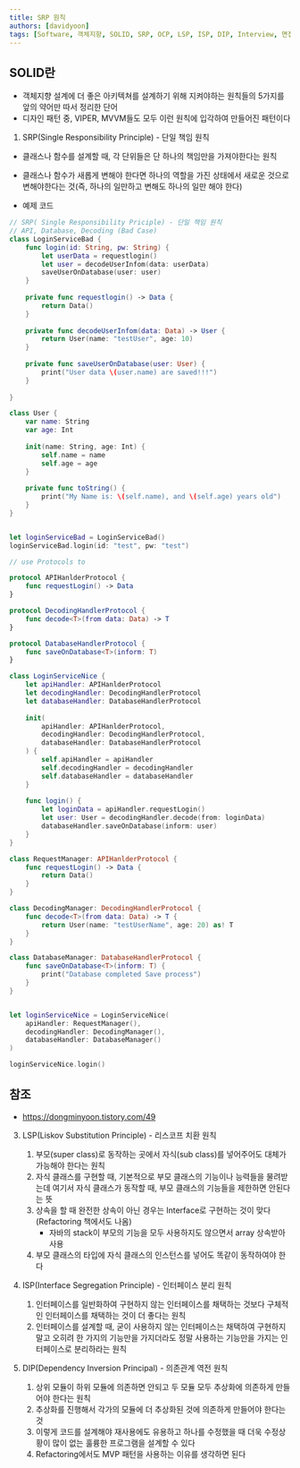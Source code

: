 ```yaml
---
title: SRP 원칙
authors: [davidyoon]
tags: [Software, 객체지향, SOLID, SRP, OCP, LSP, ISP, DIP, Interview, 면접]
---
```

## SOLID란

- 객체지향 설계에 더 좋은 아키텍쳐를 설계하기 위해 지켜야하는 원칙들의 5가지를 앞의 약어만 따서 정리한 단어
- 디자인 패턴 중, VIPER, MVVM들도 모두 이런 원칙에 입각하여 만들어진 패턴이다

1. SRP(Single Responsibility Principle) - 단일 책임 원칙
- 클래스나 함수를 설계할 때, 각 단위들은 단 하나의 책임만을 가져야한다는 원칙
- 클래스나 함수가 새롭게 변해야 한다면 하나의 역할을 가진 상태에서 새로운 것으로 변해야한다는 것(즉, 하나의 일만하고 변해도 하나의 일만 해야 한다)

- 예제 코드
``` Swift
// SRP( Single Responsibility Priciple) - 단일 책임 원칙
// API, Database, Decoding (Bad Case)
class LoginServiceBad {
    func login(id: String, pw: String) {
        let userData = requestlogin()
        let user = decodeUserInfom(data: userData)
        saveUserOnDatabase(user: user)
    }
    
    private func requestlogin() -> Data {
        return Data()
    }
    
    private func decodeUserInfom(data: Data) -> User {
        return User(name: "testUser", age: 10)
    }
    
    private func saveUserOnDatabase(user: User) {
        print("User data \(user.name) are saved!!!")
    }
    
}

class User {
    var name: String
    var age: Int
    
    init(name: String, age: Int) {
        self.name = name
        self.age = age
    }
    
    private func toString() {
        print("My Name is: \(self.name), and \(self.age) years old")
    }
}


let loginServiceBad = LoginServiceBad()
loginServiceBad.login(id: "test", pw: "test")
```

```Swift
// use Protocols to

protocol APIHanlderProtocol {
    func requestLogin() -> Data
}

protocol DecodingHandlerProtocol {
    func decode<T>(from data: Data) -> T
}

protocol DatabaseHandlerProtocol {
    func saveOnDatabase<T>(inform: T)
}

class LoginServiceNice {
    let apiHandler: APIHanlderProtocol
    let decodingHandler: DecodingHandlerProtocol
    let databaseHandler: DatabaseHandlerProtocol
    
    init(
        apiHandler: APIHanlderProtocol,
        decodingHandler: DecodingHandlerProtocol,
        databaseHandler: DatabaseHandlerProtocol
    ) {
        self.apiHandler = apiHandler
        self.decodingHandler = decodingHandler
        self.databaseHandler = databaseHandler
    }
    
    func login() {
        let loginData = apiHandler.requestLogin()
        let user: User = decodingHandler.decode(from: loginData)
        databaseHandler.saveOnDatabase(inform: user)
    }
}

class RequestManager: APIHanlderProtocol {
    func requestLogin() -> Data {
        return Data()
    }
}

class DecodingManager: DecodingHandlerProtocol {
    func decode<T>(from data: Data) -> T {
        return User(name: "testUserName", age: 20) as! T
    }
}

class DatabaseManager: DatabaseHandlerProtocol {
    func saveOnDatabase<T>(inform: T) {
        print("Database completed Save process")
    }
}


let loginServiceNice = LoginServiceNice(
    apiHandler: RequestManager(),
    decodingHandler: DecodingManager(),
    databaseHandler: DatabaseManager()
)

loginServiceNice.login()

```

## 참조
- https://dongminyoon.tistory.com/49

3. LSP(Liskov Substitution Principle) - 리스코프 치환 원칙
    1. 부모(super class)로 동작하는 곳에서 자식(sub class)를 넣어주어도 대체가 가능해야 한다는 원칙
    2. 자식 클래스를 구현할 때, 기본적으로 부모 클래스의 기능이나 능력들을 물려받는데 여기서 자식 클래스가 동작할 때, 부모 클래스의 기능들을 제한하면 안된다는 뜻
    3. 상속을 할 때 완전한 상속이 아닌 경우는 Interface로 구현하는 것이 맞다(Refactoring 책에서도 나옴)
        - 자바의 stack이 부모의 기능을 모두 사용하지도 않으면서 array 상속받아 사용
    4. 부모 클래스의 타입에 자식 클래스의 인스턴스를 넣어도 똑같이 동작하여야 한다

4. ISP(Interface Segregation Principle) - 인터페이스 분리 원칙
    1. 인터페이스를 일반화하여 구현하지 않는 인터페이스를 채택하는 것보다 구체적인 인터페이스를 채택하는 것이 더 좋다는 원칙
    2. 인터페이스를 설계할 때, 굳이 사용하지 않는 인터페이스는 채택하여 구현하지 말고 오히려 한 가지의 기능만을 가지더라도 정말 사용하는 기능만을 가지는 인터페이스로 분리하라는 원칙

5. DIP(Dependency Inversion Principal) - 의존관계 역전 원칙
    1. 상위 모듈이 하위 모듈에 의존하면 안되고 두 모듈 모두 추상화에 의존하게 만들어야 한다는 원칙
    2. 추상화를 진행해서 각가의 모듈에 더 추상화된 것에 의존하게 만들어야 한다는 것
    3. 이렇게 코드를 설계해야 재사용에도 유용하고 하나를 수정했을 때 더욱 수정상황이 많이 없는 훌륭한 프로그램을 설계할 수 있다
    4. Refactoring에서도 MVP 패턴을 사용하는 이유를 생각하면 된다